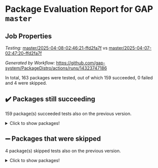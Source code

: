 # Package Evaluation Report for GAP `master`

## Job Properties

*Testing:* [master/2025-04-08-02:46:21-ffd2fa7f](https://github.com/gap-system/PackageDistro/blob/data/reports/master/2025-04-08-02:46:21-ffd2fa7f) vs [master/2025-04-07-02:47:20-ffd2fa7f](https://github.com/gap-system/PackageDistro/blob/data/reports/master/2025-04-07-02:47:20-ffd2fa7f)

*Generated by Workflow:* https://github.com/gap-system/PackageDistro/actions/runs/14323747186

In total, 163 packages were tested, out of which 159 succeeded, 0 failed and 4 were skipped.

## :heavy_check_mark: Packages still succeeding

159 package(s) succeeded tests also on the previous version.
<details><summary>Click to show packages!</summary>

- 4ti2interface 2024.11-01 [(success)](https://github.com/gap-system/PackageDistro/actions/runs/14323747186/job/40145660666)
- ace 5.6.2 [(success)](https://github.com/gap-system/PackageDistro/actions/runs/14323747186/job/40145660899)
- aclib 1.3.2 [(success)](https://github.com/gap-system/PackageDistro/actions/runs/14323747186/job/40145661068)
- agt 0.3.1 [(success)](https://github.com/gap-system/PackageDistro/actions/runs/14323747186/job/40145661223)
- alco 1.1.1 [(success)](https://github.com/gap-system/PackageDistro/actions/runs/14323747186/job/40145661428)
- alnuth 3.2.1 [(success)](https://github.com/gap-system/PackageDistro/actions/runs/14323747186/job/40145661638)
- anupq 3.3.1 [(success)](https://github.com/gap-system/PackageDistro/actions/runs/14323747186/job/40145661828)
- atlasrep 2.1.9 [(success)](https://github.com/gap-system/PackageDistro/actions/runs/14323747186/job/40145661994)
- autodoc 2023.06.19 [(success)](https://github.com/gap-system/PackageDistro/actions/runs/14323747186/job/40145662155)
- automata 1.16 [(success)](https://github.com/gap-system/PackageDistro/actions/runs/14323747186/job/40145662333)
- automgrp 1.3.3 [(success)](https://github.com/gap-system/PackageDistro/actions/runs/14323747186/job/40145667486)
- autpgrp 1.11 [(success)](https://github.com/gap-system/PackageDistro/actions/runs/14323747186/job/40145667895)
- cap 2025.03-05 [(success)](https://github.com/gap-system/PackageDistro/actions/runs/14323747186/job/40145668240)
- caratinterface 2.3.7 [(success)](https://github.com/gap-system/PackageDistro/actions/runs/14323747186/job/40145669007)
- cddinterface 2024.09.02 [(success)](https://github.com/gap-system/PackageDistro/actions/runs/14323747186/job/40145672066)
- circle 1.6.6 [(success)](https://github.com/gap-system/PackageDistro/actions/runs/14323747186/job/40145672268)
- classicpres 1.22 [(success)](https://github.com/gap-system/PackageDistro/actions/runs/14323747186/job/40145672570)
- cohomolo 1.6.11 [(success)](https://github.com/gap-system/PackageDistro/actions/runs/14323747186/job/40145672972)
- congruence 1.2.7 [(success)](https://github.com/gap-system/PackageDistro/actions/runs/14323747186/job/40145673205)
- corefreesub 0.6 [(success)](https://github.com/gap-system/PackageDistro/actions/runs/14323747186/job/40145673441)
- corelg 1.57 [(success)](https://github.com/gap-system/PackageDistro/actions/runs/14323747186/job/40145673748)
- crime 1.6 [(success)](https://github.com/gap-system/PackageDistro/actions/runs/14323747186/job/40145673985)
- crisp 1.4.6 [(success)](https://github.com/gap-system/PackageDistro/actions/runs/14323747186/job/40145674209)
- crypting 0.10.5 [(success)](https://github.com/gap-system/PackageDistro/actions/runs/14323747186/job/40145674406)
- cryst 4.1.27 [(success)](https://github.com/gap-system/PackageDistro/actions/runs/14323747186/job/40145674592)
- crystcat 1.1.10 [(success)](https://github.com/gap-system/PackageDistro/actions/runs/14323747186/job/40145674781)
- ctbllib 1.3.9 [(success)](https://github.com/gap-system/PackageDistro/actions/runs/14323747186/job/40145674987)
- cubefree 1.20 [(success)](https://github.com/gap-system/PackageDistro/actions/runs/14323747186/job/40145675177)
- curlinterface 2.4.0 [(success)](https://github.com/gap-system/PackageDistro/actions/runs/14323747186/job/40145675414)
- cvec 2.8.3 [(success)](https://github.com/gap-system/PackageDistro/actions/runs/14323747186/job/40145675654)
- datastructures 0.3.1 [(success)](https://github.com/gap-system/PackageDistro/actions/runs/14323747186/job/40145675981)
- deepthought 1.0.8 [(success)](https://github.com/gap-system/PackageDistro/actions/runs/14323747186/job/40145676238)
- design 1.8.2 [(success)](https://github.com/gap-system/PackageDistro/actions/runs/14323747186/job/40145676496)
- difsets 2.3.1 [(success)](https://github.com/gap-system/PackageDistro/actions/runs/14323747186/job/40145676762)
- digraphs 1.10.0 [(success)](https://github.com/gap-system/PackageDistro/actions/runs/14323747186/job/40145676991)
- edim 1.3.8 [(success)](https://github.com/gap-system/PackageDistro/actions/runs/14323747186/job/40145677223)
- example 4.4.0 [(success)](https://github.com/gap-system/PackageDistro/actions/runs/14323747186/job/40145677429)
- examplesforhomalg 2023.10-01 [(success)](https://github.com/gap-system/PackageDistro/actions/runs/14323747186/job/40145677659)
- factint 1.6.3 [(success)](https://github.com/gap-system/PackageDistro/actions/runs/14323747186/job/40145677882)
- ferret 1.0.14 [(success)](https://github.com/gap-system/PackageDistro/actions/runs/14323747186/job/40145678111)
- fga 1.5.0 [(success)](https://github.com/gap-system/PackageDistro/actions/runs/14323747186/job/40145678316)
- fining 1.5.6 [(success)](https://github.com/gap-system/PackageDistro/actions/runs/14323747186/job/40145678497)
- float 1.0.7 [(success)](https://github.com/gap-system/PackageDistro/actions/runs/14323747186/job/40145678696)
- format 1.4.4 [(success)](https://github.com/gap-system/PackageDistro/actions/runs/14323747186/job/40145678911)
- forms 1.2.12 [(success)](https://github.com/gap-system/PackageDistro/actions/runs/14323747186/job/40145679125)
- fplsa 1.2.6 [(success)](https://github.com/gap-system/PackageDistro/actions/runs/14323747186/job/40145679303)
- fr 2.4.13 [(success)](https://github.com/gap-system/PackageDistro/actions/runs/14323747186/job/40145679497)
- francy 2.0.3 [(success)](https://github.com/gap-system/PackageDistro/actions/runs/14323747186/job/40145679716)
- fwtree 1.3 [(success)](https://github.com/gap-system/PackageDistro/actions/runs/14323747186/job/40145679920)
- gapdoc 1.6.7 [(success)](https://github.com/gap-system/PackageDistro/actions/runs/14323747186/job/40145680131)
- gauss 2024.11-01 [(success)](https://github.com/gap-system/PackageDistro/actions/runs/14323747186/job/40145680373)
- gaussforhomalg 2024.08-01 [(success)](https://github.com/gap-system/PackageDistro/actions/runs/14323747186/job/40145680584)
- gbnp 1.1.0 [(success)](https://github.com/gap-system/PackageDistro/actions/runs/14323747186/job/40145680843)
- generalizedmorphismsforcap 2025.02-01 [(success)](https://github.com/gap-system/PackageDistro/actions/runs/14323747186/job/40145681148)
- genss 1.6.9 [(success)](https://github.com/gap-system/PackageDistro/actions/runs/14323747186/job/40145681358)
- gradedmodules 2024.12-01 [(success)](https://github.com/gap-system/PackageDistro/actions/runs/14323747186/job/40145681575)
- gradedringforhomalg 2024.07-01 [(success)](https://github.com/gap-system/PackageDistro/actions/runs/14323747186/job/40145681784)
- grape 4.9.2 [(success)](https://github.com/gap-system/PackageDistro/actions/runs/14323747186/job/40145681965)
- groupoids 1.76 [(success)](https://github.com/gap-system/PackageDistro/actions/runs/14323747186/job/40145682163)
- grpconst 2.6.5 [(success)](https://github.com/gap-system/PackageDistro/actions/runs/14323747186/job/40145682469)
- guarana 0.96.3 [(success)](https://github.com/gap-system/PackageDistro/actions/runs/14323747186/job/40145682651)
- guava 3.20 [(success)](https://github.com/gap-system/PackageDistro/actions/runs/14323747186/job/40145682851)
- hap 1.66 [(success)](https://github.com/gap-system/PackageDistro/actions/runs/14323747186/job/40145683072)
- hapcryst 0.1.15 [(success)](https://github.com/gap-system/PackageDistro/actions/runs/14323747186/job/40145683301)
- hecke 1.5.4 [(success)](https://github.com/gap-system/PackageDistro/actions/runs/14323747186/job/40145683484)
- help 4.0 [(success)](https://github.com/gap-system/PackageDistro/actions/runs/14323747186/job/40145683643)
- homalg 2024.01-01 [(success)](https://github.com/gap-system/PackageDistro/actions/runs/14323747186/job/40145683874)
- homalgtocas 2023.11-01 [(success)](https://github.com/gap-system/PackageDistro/actions/runs/14323747186/job/40145684071)
- ibnp 0.15 [(success)](https://github.com/gap-system/PackageDistro/actions/runs/14323747186/job/40145684259)
- idrel 2.48 [(success)](https://github.com/gap-system/PackageDistro/actions/runs/14323747186/job/40145684484)
- images 1.3.3 [(success)](https://github.com/gap-system/PackageDistro/actions/runs/14323747186/job/40145684696)
- intpic 0.4.0 [(success)](https://github.com/gap-system/PackageDistro/actions/runs/14323747186/job/40145684923)
- io 4.9.1 [(success)](https://github.com/gap-system/PackageDistro/actions/runs/14323747186/job/40145685124)
- io_forhomalg 2023.02-04 [(success)](https://github.com/gap-system/PackageDistro/actions/runs/14323747186/job/40145685334)
- irredsol 1.4.4 [(success)](https://github.com/gap-system/PackageDistro/actions/runs/14323747186/job/40145685545)
- json 2.2.2 [(success)](https://github.com/gap-system/PackageDistro/actions/runs/14323747186/job/40145685789)
- jupyterkernel 1.5.1 [(success)](https://github.com/gap-system/PackageDistro/actions/runs/14323747186/job/40145686003)
- jupyterviz 1.5.6 [(success)](https://github.com/gap-system/PackageDistro/actions/runs/14323747186/job/40145686218)
- kan 1.37 [(success)](https://github.com/gap-system/PackageDistro/actions/runs/14323747186/job/40145686391)
- kbmag 1.5.11 [(success)](https://github.com/gap-system/PackageDistro/actions/runs/14323747186/job/40145686634)
- laguna 3.9.7 [(success)](https://github.com/gap-system/PackageDistro/actions/runs/14323747186/job/40145686827)
- liealgdb 2.2.1 [(success)](https://github.com/gap-system/PackageDistro/actions/runs/14323747186/job/40145687016)
- liepring 2.9.1 [(success)](https://github.com/gap-system/PackageDistro/actions/runs/14323747186/job/40145687198)
- liering 2.4.2 [(success)](https://github.com/gap-system/PackageDistro/actions/runs/14323747186/job/40145687386)
- linearalgebraforcap 2025.03-02 [(success)](https://github.com/gap-system/PackageDistro/actions/runs/14323747186/job/40145687621)
- lins 0.9 [(success)](https://github.com/gap-system/PackageDistro/actions/runs/14323747186/job/40145687815)
- localizeringforhomalg 2023.10-01 [(success)](https://github.com/gap-system/PackageDistro/actions/runs/14323747186/job/40145688040)
- loops 3.4.4 [(success)](https://github.com/gap-system/PackageDistro/actions/runs/14323747186/job/40145688282)
- lpres 1.1.1 [(success)](https://github.com/gap-system/PackageDistro/actions/runs/14323747186/job/40145688475)
- majoranaalgebras 1.5.2 [(success)](https://github.com/gap-system/PackageDistro/actions/runs/14323747186/job/40145688680)
- mapclass 1.4.6 [(success)](https://github.com/gap-system/PackageDistro/actions/runs/14323747186/job/40145688899)
- matgrp 0.71 [(success)](https://github.com/gap-system/PackageDistro/actions/runs/14323747186/job/40145689099)
- matricesforhomalg 2024.11-02 [(success)](https://github.com/gap-system/PackageDistro/actions/runs/14323747186/job/40145689293)
- modisom 3.0.0 [(success)](https://github.com/gap-system/PackageDistro/actions/runs/14323747186/job/40145689502)
- modulepresentationsforcap 2024.09-02 [(success)](https://github.com/gap-system/PackageDistro/actions/runs/14323747186/job/40145689712)
- modules 2024.12-01 [(success)](https://github.com/gap-system/PackageDistro/actions/runs/14323747186/job/40145689893)
- monoidalcategories 2025.03-02 [(success)](https://github.com/gap-system/PackageDistro/actions/runs/14323747186/job/40145690082)
- nconvex 2024.12-01 [(success)](https://github.com/gap-system/PackageDistro/actions/runs/14323747186/job/40145690316)
- nilmat 1.4.2 [(success)](https://github.com/gap-system/PackageDistro/actions/runs/14323747186/job/40145690498)
- nock 1.5 [(success)](https://github.com/gap-system/PackageDistro/actions/runs/14323747186/job/40145690719)
- normalizinterface 1.3.7 [(success)](https://github.com/gap-system/PackageDistro/actions/runs/14323747186/job/40145690948)
- nq 2.5.11 [(success)](https://github.com/gap-system/PackageDistro/actions/runs/14323747186/job/40145691145)
- numericalsgps 1.4.0 [(success)](https://github.com/gap-system/PackageDistro/actions/runs/14323747186/job/40145691366)
- openmath 11.5.3 [(success)](https://github.com/gap-system/PackageDistro/actions/runs/14323747186/job/40145691700)
- orb 5.0.0 [(success)](https://github.com/gap-system/PackageDistro/actions/runs/14323747186/job/40145692056)
- packagemanager 1.6.1 [(success)](https://github.com/gap-system/PackageDistro/actions/runs/14323747186/job/40145692246)
- patternclass 2.4.5 [(success)](https://github.com/gap-system/PackageDistro/actions/runs/14323747186/job/40145692501)
- permut 2.0.5 [(success)](https://github.com/gap-system/PackageDistro/actions/runs/14323747186/job/40145692712)
- polenta 1.3.10 [(success)](https://github.com/gap-system/PackageDistro/actions/runs/14323747186/job/40145692903)
- polymaking 0.8.7 [(success)](https://github.com/gap-system/PackageDistro/actions/runs/14323747186/job/40145693118)
- primgrp 3.4.4 [(success)](https://github.com/gap-system/PackageDistro/actions/runs/14323747186/job/40145693328)
- profiling 2.6.0 [(success)](https://github.com/gap-system/PackageDistro/actions/runs/14323747186/job/40145693539)
- qdistrnd 0.9.5 [(success)](https://github.com/gap-system/PackageDistro/actions/runs/14323747186/job/40145693732)
- qpa 1.35 [(success)](https://github.com/gap-system/PackageDistro/actions/runs/14323747186/job/40145693909)
- quagroup 1.8.4 [(success)](https://github.com/gap-system/PackageDistro/actions/runs/14323747186/job/40145694101)
- radiroot 2.9 [(success)](https://github.com/gap-system/PackageDistro/actions/runs/14323747186/job/40145694312)
- rcwa 4.7.1 [(success)](https://github.com/gap-system/PackageDistro/actions/runs/14323747186/job/40145694536)
- rds 1.8 [(success)](https://github.com/gap-system/PackageDistro/actions/runs/14323747186/job/40145694720)
- recog 1.4.4 [(success)](https://github.com/gap-system/PackageDistro/actions/runs/14323747186/job/40145694994)
- repndecomp 1.3.0 [(success)](https://github.com/gap-system/PackageDistro/actions/runs/14323747186/job/40145695168)
- repsn 3.1.2 [(success)](https://github.com/gap-system/PackageDistro/actions/runs/14323747186/job/40145695392)
- resclasses 4.7.3 [(success)](https://github.com/gap-system/PackageDistro/actions/runs/14323747186/job/40145695560)
- ringsforhomalg 2024.11-02 [(success)](https://github.com/gap-system/PackageDistro/actions/runs/14323747186/job/40145695710)
- sco 2023.08-01 [(success)](https://github.com/gap-system/PackageDistro/actions/runs/14323747186/job/40145695877)
- scscp 2.4.3 [(success)](https://github.com/gap-system/PackageDistro/actions/runs/14323747186/job/40145696118)
- semigroups 5.5.0 [(success)](https://github.com/gap-system/PackageDistro/actions/runs/14323747186/job/40145696380)
- sglppow 2.4 [(success)](https://github.com/gap-system/PackageDistro/actions/runs/14323747186/job/40145696645)
- sgpviz 0.999.6 [(success)](https://github.com/gap-system/PackageDistro/actions/runs/14323747186/job/40145696834)
- simpcomp 2.1.14 [(success)](https://github.com/gap-system/PackageDistro/actions/runs/14323747186/job/40145697000)
- singular 2024.06.03 [(success)](https://github.com/gap-system/PackageDistro/actions/runs/14323747186/job/40145697192)
- sl2reps 1.1 [(success)](https://github.com/gap-system/PackageDistro/actions/runs/14323747186/job/40145697430)
- sla 1.6.2 [(success)](https://github.com/gap-system/PackageDistro/actions/runs/14323747186/job/40145697613)
- smallantimagmas 0.3.0 [(success)](https://github.com/gap-system/PackageDistro/actions/runs/14323747186/job/40145697816)
- smallgrp 1.5.4 [(success)](https://github.com/gap-system/PackageDistro/actions/runs/14323747186/job/40145698017)
- smallsemi 0.7.2 [(success)](https://github.com/gap-system/PackageDistro/actions/runs/14323747186/job/40145698217)
- sonata 2.9.6 [(success)](https://github.com/gap-system/PackageDistro/actions/runs/14323747186/job/40145698410)
- sophus 1.27 [(success)](https://github.com/gap-system/PackageDistro/actions/runs/14323747186/job/40145698596)
- sotgrps 1.3 [(success)](https://github.com/gap-system/PackageDistro/actions/runs/14323747186/job/40145698801)
- spinsym 1.5.2 [(success)](https://github.com/gap-system/PackageDistro/actions/runs/14323747186/job/40145698945)
- standardff 1.0 [(success)](https://github.com/gap-system/PackageDistro/actions/runs/14323747186/job/40145699140)
- symbcompcc 1.3.2 [(success)](https://github.com/gap-system/PackageDistro/actions/runs/14323747186/job/40145699483)
- thelma 1.3 [(success)](https://github.com/gap-system/PackageDistro/actions/runs/14323747186/job/40145699818)
- tomlib 1.2.11 [(success)](https://github.com/gap-system/PackageDistro/actions/runs/14323747186/job/40145699983)
- toolsforhomalg 2024.09-01 [(success)](https://github.com/gap-system/PackageDistro/actions/runs/14323747186/job/40145700163)
- toric 1.9.6 [(success)](https://github.com/gap-system/PackageDistro/actions/runs/14323747186/job/40145700332)
- transgrp 3.6.5 [(success)](https://github.com/gap-system/PackageDistro/actions/runs/14323747186/job/40145700520)
- typeset 1.2.2 [(success)](https://github.com/gap-system/PackageDistro/actions/runs/14323747186/job/40145700693)
- ugaly 4.1.3 [(success)](https://github.com/gap-system/PackageDistro/actions/runs/14323747186/job/40145700897)
- unipot 1.6 [(success)](https://github.com/gap-system/PackageDistro/actions/runs/14323747186/job/40145701133)
- unitlib 4.2.0 [(success)](https://github.com/gap-system/PackageDistro/actions/runs/14323747186/job/40145701364)
- utils 0.85 [(success)](https://github.com/gap-system/PackageDistro/actions/runs/14323747186/job/40145701610)
- uuid 0.7 [(success)](https://github.com/gap-system/PackageDistro/actions/runs/14323747186/job/40145701870)
- walrus 0.9991 [(success)](https://github.com/gap-system/PackageDistro/actions/runs/14323747186/job/40145702125)
- wedderga 4.10.5 [(success)](https://github.com/gap-system/PackageDistro/actions/runs/14323747186/job/40145702344)
- wpe 0.8 [(success)](https://github.com/gap-system/PackageDistro/actions/runs/14323747186/job/40145702596)
- xmod 2.92 [(success)](https://github.com/gap-system/PackageDistro/actions/runs/14323747186/job/40145702803)
- xmodalg 1.23 [(success)](https://github.com/gap-system/PackageDistro/actions/runs/14323747186/job/40145702997)
- yangbaxter 0.10.6 [(success)](https://github.com/gap-system/PackageDistro/actions/runs/14323747186/job/40145703199)
- zeromqinterface 0.16 [(success)](https://github.com/gap-system/PackageDistro/actions/runs/14323747186/job/40145703461)
</details>

## :heavy_minus_sign: Packages that were skipped

4 package(s) skipped tests also on the previous version.
<details><summary>Click to show packages!</summary>

- browse 1.8.21 [(skipped)](https://github.com/gap-system/PackageDistro/actions/runs/14323747186/job/40145413366)
- itc 1.5.1 [(skipped)](https://github.com/gap-system/PackageDistro/actions/runs/14323747186/job/40145413366)
- polycyclic 2.16 [(skipped)](https://github.com/gap-system/PackageDistro/actions/runs/14323747186/job/40145413366)
- xgap 4.32 [(skipped)](https://github.com/gap-system/PackageDistro/actions/runs/14323747186/job/40145413366)
</details>

